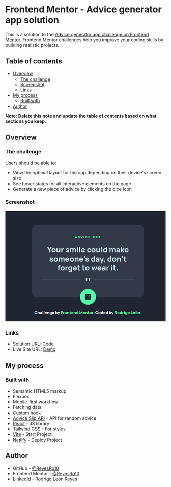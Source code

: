 # Frontend Mentor - Advice generator app solution

This is a solution to the [Advice generator app challenge on Frontend Mentor](https://www.frontendmentor.io/challenges/advice-generator-app-QdUG-13db). Frontend Mentor challenges help you improve your coding skills by building realistic projects.

## Table of contents

- [Overview](#overview)
  - [The challenge](#the-challenge)
  - [Screenshot](#screenshot)
  - [Links](#links)
- [My process](#my-process)
  - [Built with](#built-with)
- [Author](#author)

**Note: Delete this note and update the table of contents based on what sections you keep.**

## Overview

### The challenge

Users should be able to:

- View the optimal layout for the app depending on their device's screen size
- See hover states for all interactive elements on the page
- Generate a new piece of advice by clicking the dice icon

### Screenshot

![](src/assets/screenshot.png)

### Links

- Solution URL: [Code](https://github.com/ReyesRo10/advice-generator-app)
- Live Site URL: [Demo](https://main--elaborate-custard-6d1454.netlify.app/)

## My process

### Built with

- Semantic HTML5 markup
- Flexbox
- Mobile-first workflow
- Fetching data
- Custom hook
- [Advice Slip API](https://api.adviceslip.com/) - API for random advice
- [React](https://reactjs.org/) - JS library
- [Tailwind CSS](https://tailwindcss.com/) - For styles
- [Vite](https://vitejs.dev/) - Start Project
- [Netlify](https://www.netlify.com/) - Deploy Project

## Author

- GitHub - [@ReyesRo10](https://github.com/ReyesRo10)
- Frontend Mentor - [@ReyesRo10](https://www.frontendmentor.io/profile/ReyesRo10)
- LinkedId - [Rodrigo León Reyes](https://www.linkedin.com/in/rodrigoleonreyes/)
